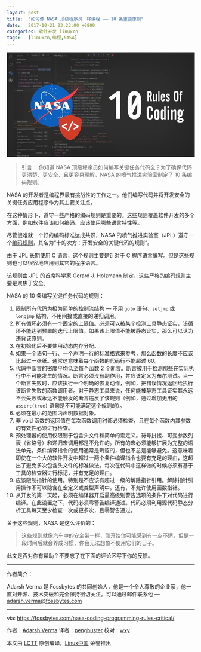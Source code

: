 ```yaml
---
layout: post
title:	"如何像 NASA 顶级程序员一样编程 —— 10 条重要原则"
date:	2017-10-21 23:23:00 +0800 
categories:	软件开发 linuxcn 
tags:	[linuxcn,编程,NASA]
---
```



![rules of coding nasa](/Asserts/Images/album/201710/21/232332dxjaxwomx2xjmxbt.png)



> 
> 引言： 你知道 NASA 顶级程序员如何编写关键任务代码么？为了确保代码更清楚、更安全、且更容易理解，NASA 的喷气推进实验室制定了 10 条编码规则。
> 
> 
> 


NASA 的开发者是编程界最有挑战性的工作之一。他们编写代码并将开发安全的关键任务应用程序作为其主要关注点。


在这种情形下，遵守一些严格的编码规则是重要的。这些规则覆盖软件开发的多个方面，例如软件应该如何编码、应该使用哪些语言特性等。


尽管很难就一个好的编码标准达成共识，NASA 的喷气推进实验室（JPL）遵守一个[编码规则](http://pixelscommander.com/wp-content/uploads/2014/12/P10.pdf)，其名为“十的次方：开发安全的关键代码的规则”。


由于 JPL 长期使用 C 语言，这个规则主要是针对于 C 程序语言编写。但是这些规则也可以很容地应用到其它的程序语言。


该规则由 JPL 的首席科学家 Gerard J. Holzmann 制定，这些严格的编码规则主要是聚焦于安全。


NASA 的 10 条编写关键任务代码的规则：


1. 限制所有代码为极为简单的控制流结构 — 不用 `goto` 语句、`setjmp` 或 `longjmp` 结构，不用间接或直接的递归调用。
2. 所有循环必须有一个固定的上限值。必须可以被某个检测工具静态证实，该循环不能达到预置的迭代上限值。如果该上限值不能被静态证实，那么可以认为违背该原则。
3. 在初始化后不要使用动态内存分配。
4. 如果一个语句一行、一个声明一行的标准格式来参考，那么函数的长度不应该比超过一张纸。通常这意味着每个函数的代码行不能超过 60。
5. 代码中断言的密度平均低至每个函数 2 个断言。断言被用于检测那些在实际执行中不可能发生的情况。断言必须没有副作用，并应该定义为布尔测试。当一个断言失败时，应该执行一个明确的恢复动作，例如，把错误情况返回给执行该断言失败的函数调用者。对于静态工具来说，任何能被静态工具证实其永远不会失败或永远不能触发的断言违反了该规则（例如，通过增加无用的 `assert(true)` 语句是不可能满足这个规则的）。
6. 必须在最小的范围内声明数据对象。
7. 非 void 函数的返回值在每次函数调用时都必须检查，且在每个函数内其参数的有效性必须进行检查。
8. 预处理器的使用仅限制于包含头文件和简单的宏定义。符号拼接、可变参数列表（省略号）和递归宏调用都是不允许的。所有的宏必须能够扩展为完整的语法单元。条件编译指令的使用通常是晦涩的，但也不总是能够避免。这意味着即使在一个大的软件开发中超过一两个条件编译指令也要有充足的理由，这超出了避免多次包含头文件的标准做法。每次在代码中这样做的时候必须有基于工具的检查器进行标记，并有充足的理由。
9. 应该限制指针的使用。特别是不应该有超过一级的解除指针引用。解除指针引用操作不可以隐含在宏定义或类型声明中。还有，不允许使用函数指针。
10. 从开发的第一天起，必须在编译器开启最高级别警告选项的条件下对代码进行编译。在此设置之下，代码必须零警告编译通过。代码必须利用源代码静态分析工具每天至少检查一次或更多次，且零警告通过。


关于这些规则，NASA 是这么评价的：



> 
> 这些规则就像汽车中的安全带一样，刚开始你可能感到有一点不适，但是一段时间后就会养成习惯，你会无法想象不使用它们的日子。
> 
> 
> 


此文是否对你有帮助？不要忘了在下面的评论区写下你的反馈。




---


作者简介：


Adarsh Verma 是 Fossbytes 的共同创始人，他是一个令人尊敬的企业家，他一直对开源、技术突破和完全保持密切关注。可以通过邮件联系他 — [adarsh.verma@fossbytes.com](mailto:adarsh.verma@fossbytes.com)




---


via: <https://fossbytes.com/nasa-coding-programming-rules-critical/>


作者：[Adarsh Verma](https://fossbytes.com/author/adarsh/) 译者：[penghuster](https://github.com/penghuster) 校对：[wxy](https://github.com/wxy)


本文由 [LCTT](https://github.com/LCTT/TranslateProject) 原创编译，[Linux中国](https://linux.cn/) 荣誉推出
